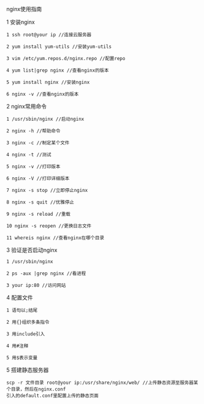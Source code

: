 nginx使用指南

1 安装nginx

    1 ssh root@your ip //连接云服务器
    
    2 yum install yum-utils //安装yum-utils
    
    3 vim /etc/yum.repos.d/nginx.repo //配置repo
    
    4 yum list|grep nginx //查看nginx的版本
    
    5 yum install nginx //安装nginx
    
    6 nginx -v //查看nginx的版本

2 nginx常用命令

    1 /usr/sbin/nginx //启动nginx
    
    2 nginx -h //帮助命令
    
    3 nginx -c //制定某个文件
    
    4 nginx -t //测试
    
    5 nginx -v //打印版本
    
    6 nginx -V //打印详细版本
    
    7 nginx -s stop //立即停止nginx
    
    8 nginx -s quit //优雅停止
    
    9 nginx -s reload //重载
    
    10 nginx -s reopen //更换日志文件
    
    11 whereis nginx //查看nginx在哪个目录

3 验证是否启动nginx

    1 /usr/sbin/nginx
    
    2 ps -aux |grep nginx //看进程
    
    3 your ip:80 //访问网站

4 配置文件

    1 语句以;结尾
    
    2 用{}组织多条指令
    
    3 用include引入
    
    4 用#注释
    
    5 用$表示变量

5 搭建静态服务器

    scp -r 文件目录 root@your ip:/usr/share/nginx/web/ //上传静态资源至服务器某个目录，然后在nginx.conf
    引入的default.conf里配置上传的静态页面
    


